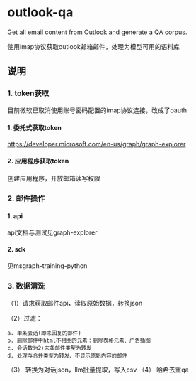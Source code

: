 # outlook-qa
Get all email content from Outlook and generate a QA corpus.

使用imap协议获取outlook邮箱邮件，处理为模型可用的语料库



## 说明
### 1. token获取
目前微软已取消使用账号密码配置的imap协议连接，改成了oauth
#### 1. 委托式获取token
https://developer.microsoft.com/en-us/graph/graph-explorer
#### 2. 应用程序获取token
创建应用程序，开放邮箱读写权限
### 2. 邮件操作
#### 1. api
api文档与测试见graph-explorer

#### 2. sdk
见msgraph-training-python

### 3. 数据清洗
（1）请求获取邮件api，读取原始数据，转换json

（2）过滤：

    a. 单条会话(即未回复的邮件)
    b. 删除邮件中html不相关的元素：删除表格元素、广告插图
    c. 会话数为2+末条邮件类型为转发
    d. 处理与合并类型为转发、不显示原始内容的邮件
（3） 转换为对话json，llm批量提取，写入csv
（4） 哈希去重qa
